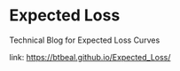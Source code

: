 # Expected Loss
Technical Blog for Expected Loss Curves

link: https://btbeal.github.io/Expected_Loss/

